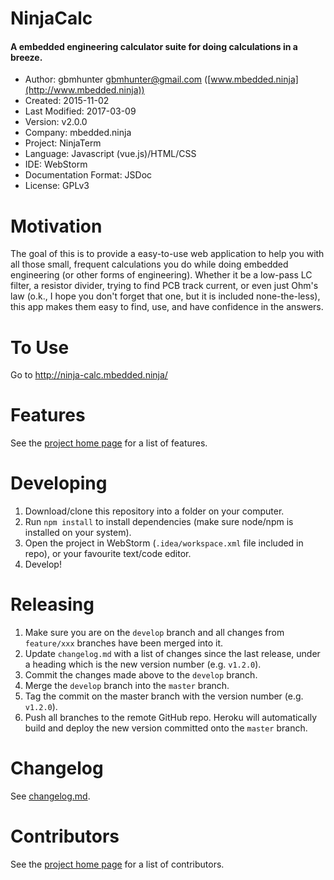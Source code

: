 # NinjaCalc

#### A embedded engineering calculator suite for doing calculations in a breeze.

- Author: gbmhunter <gbmhunter@gmail.com> ([www.mbedded.ninja](http://www.mbedded.ninja))
- Created: 2015-11-02
- Last Modified: 2017-03-09
- Version: v2.0.0
- Company: mbedded.ninja
- Project: NinjaTerm
- Language: Javascript (vue.js)/HTML/CSS
- IDE: WebStorm
- Documentation Format: JSDoc
- License: GPLv3

# Motivation

The goal of this is to provide a easy-to-use web application to help you with all those small, frequent calculations you do while doing embedded engineering (or other forms of engineering). Whether it be a low-pass LC filter, a resistor divider, trying to find PCB track current, or even just Ohm's law (o.k., I hope you don't forget that one, but it is included none-the-less), this app makes them easy to find, use, and have confidence in the answers.

# To Use

Go to http://ninja-calc.mbedded.ninja/

# Features

See the [project home page](http://mbedded-ninja.github.io/NinjaCalc/) for a list of features.

# Developing

1. Download/clone this repository into a folder on your computer.
1. Run `npm install` to install dependencies (make sure node/npm is installed on your system).
1. Open the project in WebStorm (`.idea/workspace.xml` file included in repo), or your favourite text/code editor.
1. Develop!

# Releasing

1. Make sure you are on the `develop` branch and all changes from `feature/xxx` branches have been merged into it.
1. Update `changelog.md` with a list of changes since the last release, under a heading which is the new version number (e.g. `v1.2.0`).
1. Commit the changes made above to the `develop` branch.
1. Merge the `develop` branch into the `master` branch.
1. Tag the commit on the master branch with the version number (e.g. `v1.2.0`).
1. Push all branches to the remote GitHub repo. Heroku will automatically build and deploy the new version committed onto the `master` branch.

# Changelog

See [changelog.md](../blob/master/changelog.md).

# Contributors

See the [project home page](http://mbedded-ninja.github.io/NinjaCalc/) for a list of contributors.
